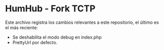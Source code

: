 HumHub - Fork TCTP
==================

Este archivo registra los cambios relevantes a este repositorio, el último es el más reciente:

- Se deshabilita el modo debug en index.php
- PrettyUrl por defecto.
